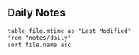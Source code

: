 
## Daily Notes

```dataview
table file.mtime as "Last Modified"
from "notes/daily"
sort file.name asc
```



